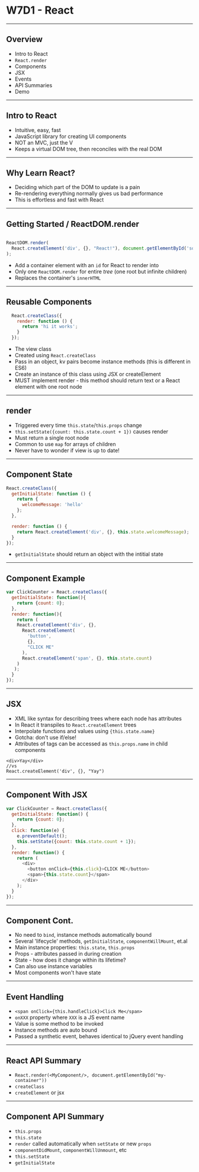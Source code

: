 # W7D1 - React

---

## Overview
+ Intro to React
+ `React.render`
+ Components
+ JSX
+ Events
+ API Summaries
+ Demo

---

## Intro to React
+ Intuitive, easy, fast
+ JavaScript library for creating UI components
+ NOT an MVC, just the V
+ Keeps a virtual DOM tree, then reconciles with the real DOM

---

## Why Learn React?
+ Deciding which part of the DOM to update is a pain
+ Re-rendering everything normally gives us bad performance
+ This is effortless and fast with React

---

## Getting Started / ReactDOM.render

```js

ReactDOM.render(
  React.createElement('div', {}, "React!"), document.getElementById('some-div')
);

```

+ Add a container element with an `id` for React to render into
+ Only one `ReactDOM.render` for entire _tree_ (one root but infinite children)
+ Replaces the container's `innerHTML`

---

## Reusable Components

```js
  React.createClass({
    render: function () {
      return 'hi it works';
    }
  });
```
+ The view class
+ Created using `React.createClass`
+ Pass in an object, kv pairs become instance methods (this is different in ES6)
+ Create an instance of this class using JSX or createElement
+ MUST implement render - this method should return text or a React element with one root node

---

## render
+ Triggered every time `this.state`/`this.props` change
+ `this.setState({count: this.state.count + 1})` causes render
+ Must return a single root node
+ Common to use `map` for arrays of children
+ Never have to wonder if view is up to date!

---

## Component State

```js
React.createClass({
  getInitialState: function () {
    return {
      welcomeMessage: 'hello'
    };
  },

  render: function () {
    return React.createElement('div', {}, this.state.welcomeMessage);
  }
});
```

+ `getInitialState` should return an object with the intitial state
---

## Component Example

```js
var ClickCounter = React.createClass({
  getInitialState: function(){
    return {count: 0};
  },
  render: function(){
    return (
    React.createElement('div', {},
      React.createElement(
        'button',
        {},
        "CLICK ME"
      ),
      React.createElement('span', {}, this.state.count)
    )
   );
  }
});
```
---

## JSX

+ XML like syntax for describing trees where each node has attributes
+ In React it transpiles to `React.createElement` trees
+ Interpolate functions and values using `{this.state.name}`
+ Gotcha: don't use if/else!
+ Attributes of tags can be accessed as `this.props.name` in child components
```
<div>Yay</div>
//vs
React.createElement('div', {}, "Yay")
```
---

## Component With JSX

```js
var ClickCounter = React.createClass({
  getInitialState: function() {
    return {count: 0};
  },
  click: function(e) {
    e.preventDefault();
    this.setState({count: this.state.count + 1});
  },
  render: function() {
    return (
      <div>
        <button onClick={this.click}>CLICK ME</button>
        <span>{this.state.count}</span>
      </div>
    );
  }
});
```
---

## Component Cont.
+ No need to `bind`, instance methods automatically bound
+ Several 'lifecycle' methods, `getInitialState`, `componentWillMount`, et.al
+ Main instance properties: `this.state`, `this.props`
+ Props - attributes passed in during creation
+ State - how does it change within its lifetime?
+ Can also use instance variables
+ Most components won't have state

---

## Event Handling
+ `<span onClick={this.handleClick}>Click Me</span>`
+ `onXXX` property where `XXX` is a JS event name
+ Value is some method to be invoked
+ Instance methods are auto bound
+ Passed a synthetic event, behaves identical to jQuery event handling

---

## React API Summary
+ `React.render(<MyComponent/>, document.getElementById("my-container"))`
+ `createClass`
+ `createElement` or jsx

---

## Component API Summary
+ `this.props`
+ `this.state`
+ `render` called automatically when `setState` or new `props`
+ `componentDidMount`, `componentWillUnmount`, etc
+ `this.setState`
+ `getInitialState`
